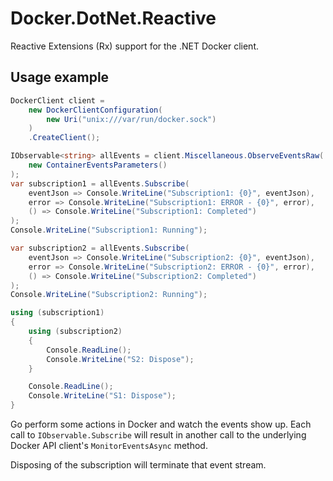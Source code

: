 # Docker.DotNet.Reactive
Reactive Extensions (Rx) support for the .NET Docker client.

## Usage example

```csharp
DockerClient client =
	new DockerClientConfiguration(
		new Uri("unix:///var/run/docker.sock")
	)
	.CreateClient();

IObservable<string> allEvents = client.Miscellaneous.ObserveEventsRaw(
	new ContainerEventsParameters()
);
var subscription1 = allEvents.Subscribe(
	eventJson => Console.WriteLine("Subscription1: {0}", eventJson),
	error => Console.WriteLine("Subscription1: ERROR - {0}", error),
	() => Console.WriteLine("Subscription1: Completed")
);
Console.WriteLine("Subscription1: Running");

var subscription2 = allEvents.Subscribe(
	eventJson => Console.WriteLine("Subscription2: {0}", eventJson),
	error => Console.WriteLine("Subscription2: ERROR - {0}", error),
	() => Console.WriteLine("Subscription2: Completed")
);
Console.WriteLine("Subscription2: Running");

using (subscription1)
{
	using (subscription2)
	{
		Console.ReadLine();
		Console.WriteLine("S2: Dispose");
	}

	Console.ReadLine();
	Console.WriteLine("S1: Dispose");
}
```

Go perform some actions in Docker and watch the events show up. Each call to `IObservable.Subscribe` will result in another call to the underlying Docker API client's `MonitorEventsAsync` method.

Disposing of the subscription will terminate that event stream.
